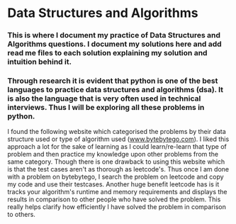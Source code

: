 # **Data Structures and Algorithms**

### This is where I document my practice of Data Structures and Algorithms questions. I document my solutions here and add read me files to each solution explaining my solution and intuition behind it.

### Through research it is evident that python is one of the best languages to practice data structures and algorithms (dsa). It is also the language that is very often used in technical interviews. Thus I will be exploring all these problems in python.

I found the following website which categorised the problems by their data structure used or type of algorithm used (www.bytebytego.com). I liked this approach a lot for the sake of learning as I could learn/re-learn that type of problem and then practice my knowledge upon other problems from the same category. Though there is one drawback to using this website which is that the test cases aren't as thorough as leetcode's. Thus once I am done with a problem on bytebytego, I search the problem on leetcode and copy my code and use their testcases. Another huge benefit leetcode has is it tracks your algorithm's runtime and memory requirements and displays the results in comparison to other people who have solved the problem. This really helps clarify how efficiently I have solved the problem in comparison to others.